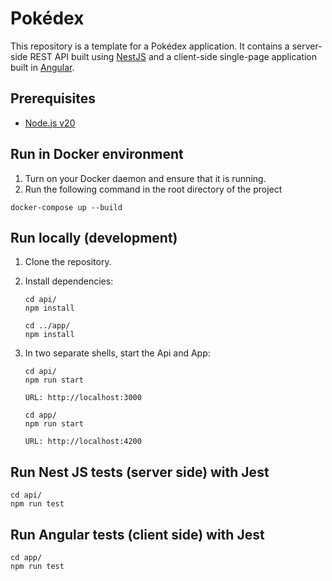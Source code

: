 # Pokédex

This repository is a template for a Pokédex application. It contains a server-side
REST API built using [NestJS](https://nestjs.com) and a client-side single-page
application built in [Angular](https://angular.dev).

## Prerequisites
* [Node.js v20](https://nodejs.org/en)

## Run in Docker environment
1. Turn on your Docker daemon and ensure that it is running.
2. Run the following command in the root directory of the project

```shell
docker-compose up --build
```

## Run locally (development)
1. Clone the repository.
2. Install dependencies:
    ```shell
    cd api/
    npm install
    ```
    ```shell
    cd ../app/
    npm install
    ```

3. In two separate shells, start the Api and App:
    ```shell
    cd api/
    npm run start
    ```
    `URL: http://localhost:3000`
    ```shell
    cd app/
    npm run start
    ```
    `URL: http://localhost:4200`


## Run Nest JS tests (server side) with Jest
```shell
cd api/
npm run test
```

## Run Angular tests (client side) with Jest
```shell
cd app/
npm run test
```